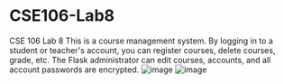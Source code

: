 # CSE106-Lab8
CSE 106 Lab 8
This is a course management system. By logging in to a student or teacher's account, you can register courses, delete courses, grade, etc. The Flask administrator can edit courses, accounts, and all account passwords are encrypted.
![image](https://github.com/dodoli33/CSE-106/assets/124644759/6dba32e0-ae81-4555-8b5e-436f96d6d2cb)
![image](https://github.com/dodoli33/CSE-106/assets/124644759/53b54cec-590d-4786-8cad-0ef29533608c)


